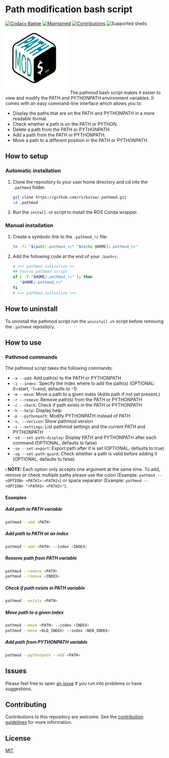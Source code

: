 # Path modification bash script

[![Codacy Badge](https://api.codacy.com/project/badge/Grade/cabedb7d336540ef9db2a386e42217b2)](https://www.codacy.com?utm_source=github.com&utm_medium=referral&utm_content=rickstaa/pathmod&utm_campaign=Badge_Grade)
[![Maintained](https://img.shields.io/badge/Maintained%3F-yes-green)](https://github.com/rickstaa/pathmod/pulse)
[![Contributions](https://img.shields.io/badge/contributions-welcome-orange.svg)](contributing.md)
![Supported shells](https://img.shields.io/badge/Supported%20shells-bash-blue)

<img src="https://raw.githubusercontent.com/rickstaa/.pathmod/master/assets/icons/pathmod_icon.svg?raw=true" width="200">
The pathmod bash script makes it easier to view and modify the PATH and PYTHONPATH environment variables. It comes with an easy command-line interface which allows you to:

-   Display the paths that are on the PATH and PYTHONPATH in a more readable format.
-   Check whether a path is on the PATH or PYTHON.
-   Delete a path from the PATH or PYTHONPATH.
-   Add a path from the PATH or PYTHONPATH.
-   Move a path to a different position in the PATH or PYTHONPATH.

## How to setup

### Automatic installation

1.  Clone the repository to your user home directory and cd into the `.pathmod` folder.

    ```bash
    git clone https://github.com/rickstaa/.pathmod.git
    cd .pathmod
    ```

2.  Run the `install.sh` script to install the ROS Conda wrapper.

### Manual installation

1.  Create a symbolic link to the `.pathmod_rc` file:

    ```bash
    ln -fs "$(pwd)/.pathmod_rc" "$(echo $HOME)/.pathmod_rc"
    ```

2.  Add the following code at the end of your `.bashrc`.

    ```sh
    # >>> pathmod initialize >>
    ## Source pathmod script
    if [ -f "$HOME/.pathmod_rc" ]; then
     . "$HOME/.pathmod_rc"
    fi
    # <<< pathmod initialize <<<
    ```

## How to uninstall

To uninstall the pathmod script run the `uninstall.sh` script before removing the `.pathmod` repository.

## How to use

### Pathmod commands

The pathmod script takes the following commands:

-   `-a --add`: Add path(s) to the PATH or PYTHONPATH
-   `-i --index:` Specify the index where to add the path(s) (OPTIONAL: 0=start, -1=end, defaults to -1)
-   `-m --move`: Move a path to a given index (Adds path if not yet present.)
-   `-r --remove`: Remove path(s) from the PATH or PYTHONPATH
-   `-c --check`: Check if path exists in the PATH or PYTHONPATH
-   `-h --help`: Display help
-   `-p --pythonpath`: Modify PYTHONPATH instead of PATH
-   `-v, --version`: Show pathmod version
-   `-s --settings`: List pathmod settings and the current PATH and PYTHONPATH
-   `-sd --set-path-display`: Display PATH and PYTHONPATH after each command (OPTIONAL, defaults to false)
-   `-se --set-export`: Export path after it is set (OPTIONAL, defaults to true)
-   `-sg --set-path-guard`: Check whether a path is valid before adding it (OPTIONAL, defaults to false)

:information_source: **NOTE:** Each option only accepts one argument at the same time. To add, remove or check multiple
paths please use the colon (Example: `pathmod --<OPTION> <PATH1>:<PATH2>`) or space separator (Example: `pathmod --<OPTION> "<PATH1> <PATH2>"`).

#### Examples

##### Add path to PATH variable

```bash
pathmod --add <PATH>
```

##### Add path to PATH at an index

```bash
pathmod --add <PATH> --index <INDEX>
```

##### Remove path from PATH variable

```bash
pathmod --remove <PATH>
pathmod --remove <INDEX>
```

##### Check if path exists in PATH variable

```bash
pathmod --exists <PATH>
```

##### Move path to a given index

```bash
pathmod --move <PATH> --index <INDEX>
pathmod --move <OLD_INDEX> --index <NEW_INDEX>
```

##### Add path from PYTHONPATH variable

```bash
pathmod --pythonpath --add <PATH>
```
## Issues

Please feel free to open [an issue](https://github.com/rickstaa/.pathmod/issues) if you run into problems or have suggestions.

## Contributing

Contributions to this repository are welcome. See the [contribution guidelines](contributing.md) for more information.

## License

[MIT](LICENSE)
